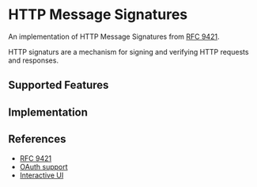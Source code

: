 # HTTP Message Signatures

An implementation of HTTP Message Signatures from [RFC 9421](https://datatracker.ietf.org/doc/rfc9421/).

HTTP signaturs are a mechanism for signing and verifying HTTP requests and responses.

## Supported Features

## Implementation

## References

- [RFC 9421](https://datatracker.ietf.org/doc/rfc9421/)
- [OAuth support](https://oauth.net/http-signatures/)
- [Interactive UI](https://httpsig.org/)
